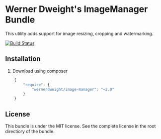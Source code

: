 Werner Dweight's ImageManager Bundle
====================================

This utility adds support for image resizing, cropping and watermarking.

[![Build Status](https://travis-ci.org/wernerdweight/wdImageManager.svg?branch=master)](https://travis-ci.org/wernerdweight/wdImageManager)

Installation
------------

1) Download using composer

```js
	{
		"require": {
			"wernerdweight/image-manager": "~2.0"
		}
	}
```

License
-------
This bundle is under the MIT license. See the complete license in the root directiory of the bundle.
